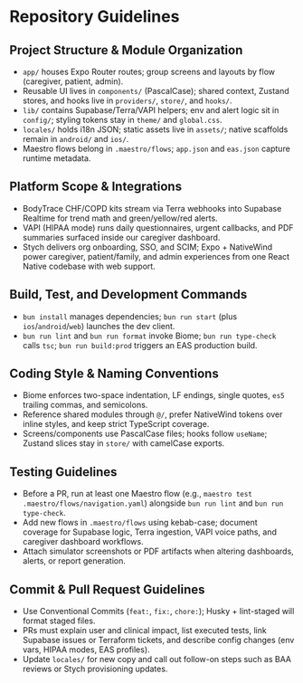 # Repository Guidelines

## Project Structure & Module Organization
- `app/` houses Expo Router routes; group screens and layouts by flow (caregiver, patient, admin).
- Reusable UI lives in `components/` (PascalCase); shared context, Zustand stores, and hooks live in `providers/`, `store/`, and `hooks/`.
- `lib/` contains Supabase/Terra/VAPI helpers; env and alert logic sit in `config/`; styling tokens stay in `theme/` and `global.css`.
- `locales/` holds i18n JSON; static assets live in `assets/`; native scaffolds remain in `android/` and `ios/`.
- Maestro flows belong in `.maestro/flows`; `app.json` and `eas.json` capture runtime metadata.

## Platform Scope & Integrations
- BodyTrace CHF/COPD kits stream via Terra webhooks into Supabase Realtime for trend math and green/yellow/red alerts.
- VAPI (HIPAA mode) runs daily questionnaires, urgent callbacks, and PDF summaries surfaced inside our caregiver dashboard.
- Stych delivers org onboarding, SSO, and SCIM; Expo + NativeWind power caregiver, patient/family, and admin experiences from one React Native codebase with web support.

## Build, Test, and Development Commands
- `bun install` manages dependencies; `bun run start` (plus `ios`/`android`/`web`) launches the dev client.
- `bun run lint` and `bun run format` invoke Biome; `bun run type-check` calls `tsc`; `bun run build:prod` triggers an EAS production build.

## Coding Style & Naming Conventions
- Biome enforces two-space indentation, LF endings, single quotes, `es5` trailing commas, and semicolons.
- Reference shared modules through `@/`, prefer NativeWind tokens over inline styles, and keep strict TypeScript coverage.
- Screens/components use PascalCase files; hooks follow `useName`; Zustand slices stay in `store/` with camelCase exports.

## Testing Guidelines
- Before a PR, run at least one Maestro flow (e.g., `maestro test .maestro/flows/navigation.yaml`) alongside `bun run lint` and `bun run type-check`.
- Add new flows in `.maestro/flows` using kebab-case; document coverage for Supabase logic, Terra ingestion, VAPI voice paths, and caregiver dashboard workflows.
- Attach simulator screenshots or PDF artifacts when altering dashboards, alerts, or report generation.

## Commit & Pull Request Guidelines
- Use Conventional Commits (`feat:`, `fix:`, `chore:`); Husky + lint-staged will format staged files.
- PRs must explain user and clinical impact, list executed tests, link Supabase issues or Terraform tickets, and describe config changes (env vars, HIPAA modes, EAS profiles).
- Update `locales/` for new copy and call out follow-on steps such as BAA reviews or Stych provisioning updates.
